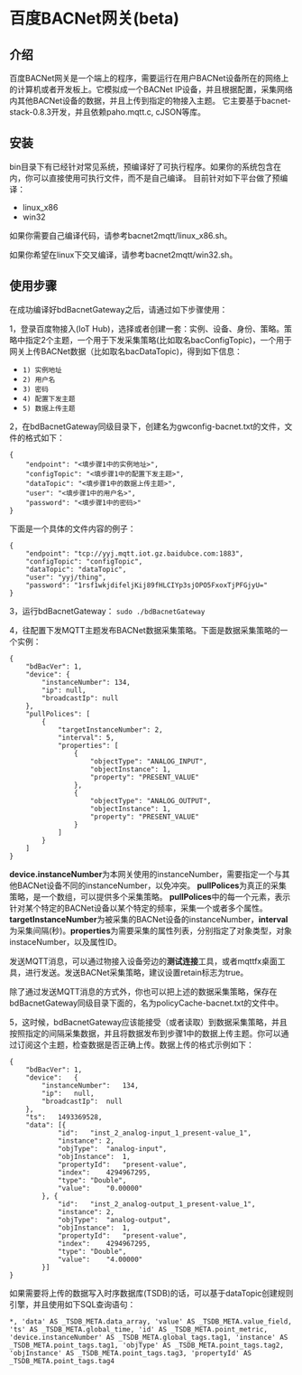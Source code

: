 百度BACNet网关(beta)
====================

介绍
---

百度BACNet网关是一个端上的程序，需要运行在用户BACNet设备所在的网络上的计算机或者开发板上。它模拟成一个BACNet IP设备，并且根据配置，采集网络内其他BACNet设备的数据，并且上传到指定的物接入主题。
它主要基于bacnet-stack-0.8.3开发，并且依赖paho.mqtt.c, cJSON等库。

安装
----
bin目录下有已经针对常见系统，预编译好了可执行程序。如果你的系统包含在内，你可以直接使用可执行文件，而不是自己编译。
目前针对如下平台做了预编译：
* linux_x86
* win32

如果你需要自己编译代码，请参考bacnet2mqtt/linux_x86.sh。

如果你希望在linux下交叉编译，请参考bacnet2mqtt/win32.sh。

使用步骤
-------
在成功编译好bdBacnetGateway之后，请通过如下步骤使用：

1，登录百度物接入(IoT Hub)，选择或者创建一套：实例、设备、身份、策略。策略中指定2个主题，一个用于下发采集策略(比如取名bacConfigTopic)，一个用于网关上传BACNet数据（比如取名bacDataTopic)，得到如下信息：
* `1) 实例地址`
* `2) 用户名`
* `3) 密码`
* `4) 配置下发主题`
* `5) 数据上传主题`

2，在bdBacnetGateway同级目录下，创建名为gwconfig-bacnet.txt的文件，文件的格式如下：
```
{
    "endpoint": "<填步骤1中的实例地址>",
    "configTopic": "<填步骤1中的配置下发主题>",
    "dataTopic": "<填步骤1中的数据上传主题>",
    "user": "<填步骤1中的用户名>",
    "password": "<填步骤1中的密码>"
}
```

下面是一个具体的文件内容的例子：
```
{
    "endpoint": "tcp://yyj.mqtt.iot.gz.baidubce.com:1883",
    "configTopic": "configTopic",
    "dataTopic": "dataTopic",
    "user": "yyj/thing",
    "password": "1rsf1wkjdifeljKij89fHLCIYp3sjOPO5FxoxTjPFGjyU="
}
```

3，运行bdBacnetGateway： ```sudo ./bdBacnetGateway```

4，往配置下发MQTT主题发布BACNet数据采集策略。下面是数据采集策略的一个实例：
```
{
    "bdBacVer": 1,
    "device": {
        "instanceNumber": 134,
        "ip": null,
        "broadcastIp": null
    },
    "pullPolices": [
        {
            "targetInstanceNumber": 2,
            "interval": 5,
            "properties": [
                {
                    "objectType": "ANALOG_INPUT",
                    "objectInstance": 1,
                    "property": "PRESENT_VALUE"
                },
                {
                    "objectType": "ANALOG_OUTPUT",
                    "objectInstance": 1,
                    "property": "PRESENT_VALUE"
                }
            ]
        }
    ]
}
```

**device.instanceNumber**为本网关使用的instanceNumber，需要指定一个与其他BACNet设备不同的instanceNumber，以免冲突。
**pullPolices**为真正的采集策略，是一个数组，可以提供多个采集策略。
**pullPolices**中的每一个元素，表示针对某个特定的BACNet设备以某个特定的频率，采集一个或者多个属性。**targetInstanceNumber**为被采集的BACNet设备的instanceNumber，**interval**为采集间隔(秒)。**properties**为需要采集的属性列表，分别指定了对象类型，对象instaceNumber，以及属性ID。

发送MQTT消息，可以通过物接入设备旁边的**测试连接**工具，或者mqttfx桌面工具，进行发送。发送BACNet采集策略，建议设置retain标志为true。

除了通过发送MQTT消息的方式外，你也可以把上述的数据采集策略，保存在bdBacnetGateway同级目录下面的，名为policyCache-bacnet.txt的文件中。

5，这时候，bdBacnetGateway应该能接受（或者读取）到数据采集策略，并且按照指定的间隔采集数据，并且将数据发布到步骤1中的数据上传主题。你可以通过订阅这个主题，检查数据是否正确上传。数据上传的格式示例如下：
```
{
    "bdBacVer": 1,
    "device":   {
        "instanceNumber":   134,
        "ip":   null,
        "broadcastIp":  null
    },
    "ts":   1493369528,
    "data": [{
            "id":   "inst_2_analog-input_1_present-value_1",
            "instance": 2,
            "objType":  "analog-input",
            "objInstance":  1,
            "propertyId":   "present-value",
            "index":    4294967295,
            "type": "Double",
            "value":    "0.00000"
        }, {
            "id":   "inst_2_analog-output_1_present-value_1",
            "instance": 2,
            "objType":  "analog-output",
            "objInstance":  1,
            "propertyId":   "present-value",
            "index":    4294967295,
            "type": "Double",
            "value":    "4.00000"
        }]
}
```

如果需要将上传的数据写入时序数据库(TSDB)的话，可以基于dataTopic创建规则引擎，并且使用如下SQL查询语句：
```
*, 'data' AS _TSDB_META.data_array, 'value' AS _TSDB_META.value_field, 'ts' AS _TSDB_META.global_time, 'id' AS _TSDB_META.point_metric, 'device.instanceNumber' AS _TSDB_META.global_tags.tag1, 'instance' AS _TSDB_META.point_tags.tag1, 'objType' AS _TSDB_META.point_tags.tag2, 'objInstance' AS _TSDB_META.point_tags.tag3, 'propertyId' AS _TSDB_META.point_tags.tag4
```

